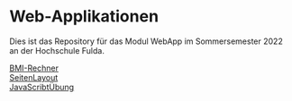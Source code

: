# Web-Applikationen

Dies ist das Repository für das Modul WebApp im Sommersemester 2022 an der Hochschule Fulda.

[BMI-Rechner](./Übung_01/)  
[SeitenLayout](./SeitenLayout/)  
[JavaScribtÜbung](./Javascribt/)  